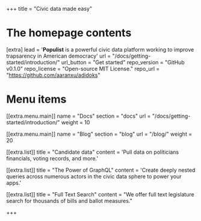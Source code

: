 +++
title = "Civic data made easy"


# The homepage contents
[extra]
lead = '<b>Populist</b> is a powerful civic data platform working to improve trapsarency in American democracy'
url = "/docs/getting-started/introduction/"
url_button = "Get started"
repo_version = "GitHub v0.1.0"
repo_license = "Open-source MIT License."
repo_url = "https://github.com/aaranxu/adidoks"

# Menu items
[[extra.menu.main]]
name = "Docs"
section = "docs"
url = "/docs/getting-started/introduction/"
weight = 10

[[extra.menu.main]]
name = "Blog"
section = "blog"
url = "/blog/"
weight = 20

[[extra.list]]
title = "Candidate data"
content = 'Pull data on politicians financials, voting records, and more.'

[[extra.list]]
title = "The Power of GraphQL"
content = 'Create deeply nested queries across numerous actors in the civic data sphere to power your apps.'

[[extra.list]]
title = "Full Text Search"
content = "We offer full text legislature search for thousands of bills and ballot measures."

+++
